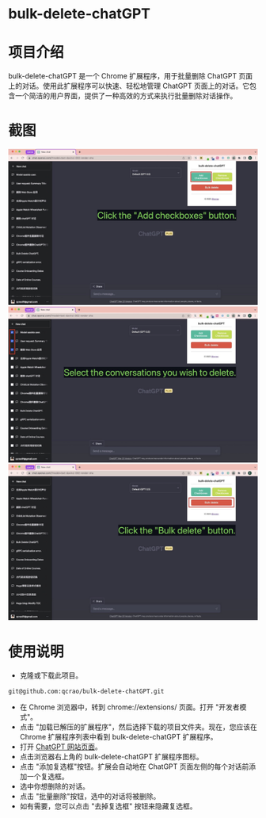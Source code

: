 # bulk-delete-chatGPT

# 项目介绍

bulk-delete-chatGPT 是一个 Chrome 扩展程序，用于批量删除 ChatGPT 页面上的对话。使用此扩展程序可以快速、轻松地管理 ChatGPT 页面上的对话。它包含一个简洁的用户界面，提供了一种高效的方式来执行批量删除对话操作。

# 截图

![](./assets/1.jpg) ![](./assets/2.jpg) ![](./assets/3.jpg)

# 使用说明

- 克隆或下载此项目。

```shell
git@github.com:qcrao/bulk-delete-chatGPT.git
```

- 在 Chrome 浏览器中，转到 chrome://extensions/ 页面。打开 "开发者模式"。
- 点击 "加载已解压的扩展程序"，然后选择下载的项目文件夹。现在，您应该在 Chrome 扩展程序列表中看到 bulk-delete-chatGPT 扩展程序。
- 打开 [ChatGPT 网站页面](https://chat.openai.com/)。
- 点击浏览器右上角的 bulk-delete-chatGPT 扩展程序图标。
- 点击 "添加复选框"按钮。扩展会自动地在 ChatGPT 页面左侧的每个对话前添加一个复选框。
- 选中你想删除的对话。
- 点击 "批量删除"按钮，选中的对话将被删除。
- 如有需要，您可以点击 "去掉复选框" 按钮来隐藏复选框。